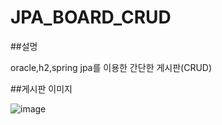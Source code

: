 # JPA_BOARD_CRUD

##설명

oracle,h2,spring jpa를 이용한 간단한 게시판(CRUD)

##게시판 이미지

![image](https://user-images.githubusercontent.com/79193811/194456946-c5e59769-522a-4d2a-87d1-91ffb5d20875.png)

